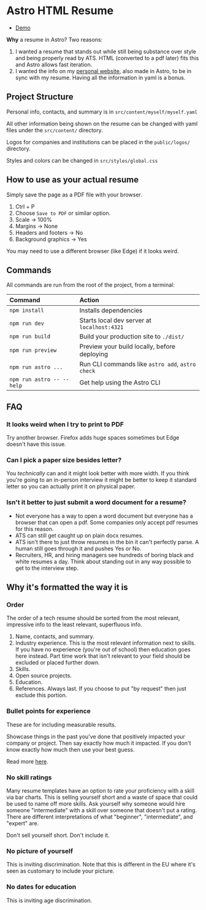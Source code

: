 # Astro HTML Resume

* [Demo](https://astro-html-resume.pages.dev/)

**Why** a resume in Astro? Two reasons:
1. I wanted a resume that stands out while still being substance over style and being properly read by ATS. HTML (converted to a pdf later) fits this and Astro allows fast iteration.
2. I wanted the info on my [personal website](https://average.website), also made in Astro, to be in sync with my resume. Having all the information in yaml is a bonus.

## Project Structure

Personal info, contacts, and summary is in `src/content/myself/myself.yaml`

All other information being shown on the resume can be changed with yaml files under the `src/content/` directory.

Logos for companies and institutions can be placed in the `public/logos/` directory.

Styles and colors can be changed in `src/styles/global.css`

## How to use as your actual resume

Simply save the page as a PDF file with your browser.
1. Ctrl + P
2. Choose `Save to PDF` or similar option.
3. Scale -> 100%
4. Margins -> None
5. Headers and footers -> No
6. Background graphics -> Yes

You may need to use a different browser (like Edge) if it looks weird.

## Commands

All commands are run from the root of the project, from a terminal:

| Command                   | Action                                           |
| :------------------------ | :----------------------------------------------- |
| `npm install`             | Installs dependencies                            |
| `npm run dev`             | Starts local dev server at `localhost:4321`      |
| `npm run build`           | Build your production site to `./dist/`          |
| `npm run preview`         | Preview your build locally, before deploying     |
| `npm run astro ...`       | Run CLI commands like `astro add`, `astro check` |
| `npm run astro -- --help` | Get help using the Astro CLI                     |

## FAQ

### It looks weird when I try to print to PDF

Try another browser. Firefox adds huge spaces sometimes but Edge doesn't have this issue.

### Can I pick a paper size besides letter?

You *technically* can and it might look better with more width. If you think you're going to an in-person interview it might be better to keep it standard letter so you can actually print it on physical paper.

### Isn't it better to just submit a word document for a resume?

* Not everyone has a way to open a word document but everyone has a browser that can open a pdf. Some companies only accept pdf resumes for this reason.
* ATS can still get caught up on plain docx resumes.
* ATS isn't there to just throw resumes in the bin it can't perfectly parse. A human still goes through it and pushes Yes or No.
* Recruiters, HR, and hiring managers see hundreds of boring black and white resumes a day. Think about standing out in any way possible to get to the interview step.

## Why it's formatted the way it is

### Order

The order of a tech resume should be sorted from the most relevant, impressive info to the least relevant, superfluous info.

1. Name, contacts, and summary.
2. Industry experience. This is the most relevant information next to skills. If you have no experience (you're out of school) then education goes here instead. Part time work that isn't relevant to your field should be excluded or placed further down.
3. Skills.
4. Open source projects.
5. Education.
6. References. Always last. If you choose to put "by request" then just exclude this portion.

### Bullet points for experience

These are for including measurable results.

Showcase things in the past you've done that positively impacted your company or project. Then say exactly how much it impacted.
If you don't know exactly how much then use your best guess.

Read more [here](https://cultivatedculture.com/resume-metrics).

### No skill ratings

Many resume templates have an option to rate your proficiency with a skill via bar charts. This is selling yourself short and a waste of space that could be used to name off more skills.
Ask yourself why someone would hire someone "intermediate" with a skill over someone that doesn't put a rating.
There are different interpretations of what "beginner", "intermediate", and "expert" are.

Don't sell yourself short. Don't include it.

### No picture of yourself

This is inviting discrimination. Note that this is different in the EU where it's seen as customary to include your picture.

### No dates for education

This is inviting age discrimination.
